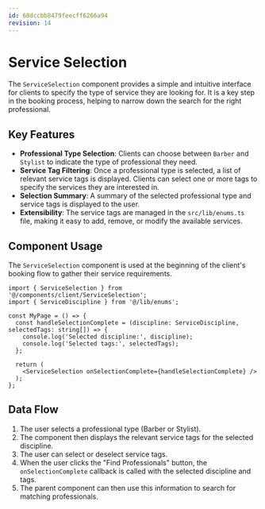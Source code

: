 ```yaml
---
id: 68dccbb8479feecff6266a94
revision: 14
---
```


# Service Selection

The `ServiceSelection` component provides a simple and intuitive interface for clients to specify the type of service they are looking for. It is a key step in the booking process, helping to narrow down the search for the right professional.

## Key Features

- **Professional Type Selection**: Clients can choose between `Barber` and `Stylist` to indicate the type of professional they need.
- **Service Tag Filtering**: Once a professional type is selected, a list of relevant service tags is displayed. Clients can select one or more tags to specify the services they are interested in.
- **Selection Summary**: A summary of the selected professional type and service tags is displayed to the user.
- **Extensibility**: The service tags are managed in the `src/lib/enums.ts` file, making it easy to add, remove, or modify the available services.

## Component Usage

The `ServiceSelection` component is used at the beginning of the client's booking flow to gather their service requirements.

```tsx
import { ServiceSelection } from '@/components/client/ServiceSelection';
import { ServiceDiscipline } from '@/lib/enums';

const MyPage = () => {
  const handleSelectionComplete = (discipline: ServiceDiscipline, selectedTags: string[]) => {
    console.log('Selected discipline:', discipline);
    console.log('Selected tags:', selectedTags);
  };

  return (
    <ServiceSelection onSelectionComplete={handleSelectionComplete} />
  );
};
```

## Data Flow

1.  The user selects a professional type (Barber or Stylist).
2.  The component then displays the relevant service tags for the selected discipline.
3.  The user can select or deselect service tags.
4.  When the user clicks the "Find Professionals" button, the `onSelectionComplete` callback is called with the selected discipline and tags.
5.  The parent component can then use this information to search for matching professionals.

